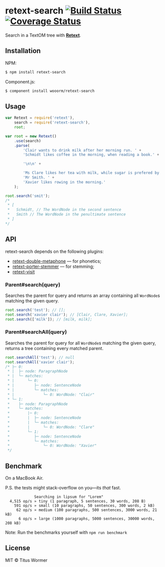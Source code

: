 # retext-search [![Build Status](https://travis-ci.org/wooorm/retext-search.svg?branch=master)](https://travis-ci.org/wooorm/retext-search) [![Coverage Status](https://img.shields.io/coveralls/wooorm/retext-search.svg)](https://coveralls.io/r/wooorm/retext-search?branch=master)

Search in a TextOM tree with **[Retext](https://github.com/wooorm/retext)**.

## Installation

NPM:
```sh
$ npm install retext-search
```

Component.js:
```sh
$ component install wooorm/retext-search
```

## Usage

```js
var Retext = require('retext'),
    search = require('retext-search'),
    root;

var root = new Retext()
    .use(search)
    .parse(
        'Clair wants to drink milk after her morning run. ' +
        'Schmidt likes coffee in the morning, when reading a book.' +

        '\n\n' +

        'Ms Clare likes her tea with milk, while sugar is prefered by ' +
        'Mr Smith. ' +
        'Xavier likes rowing in the morning.'
    );

root.search('smit');
/*
 * [
 *   Schmidt, // The WordNode in the second sentence
 *   Smith // The WordNode in the penultimate sentence
 * ]
*/
```

## API
retext-search depends on the following plugins:

- [retext-double-metaphone](https://github.com/wooorm/retext-double-metaphone) — for phonetics;
- [retext-porter-stemmer](https://github.com/wooorm/retext-porter-stemmer) — for stemming;
- [retext-visit](https://github.com/wooorm/retext-visit)

### Parent#search(query)
Searches the parent for query and returns an array containing all `WordNode`s matching the given query.

```js
root.search('test'); // [];
root.search('xavier clair'); // [Clair, Clare, Xavier];
root.search(['milk']); // [milk, milk];
```

### Parent#searchAll(query)
Searches the parent for query for all `WordNode`s matching the given query, returns a tree containing every matched parent.

```js
root.searchAll('test'); // null
root.searchAll('xavier clair');
/* ├─ 0:
 * |  ├─ node: ParagraphNode
 * |  └─ matches:
 * |      └─ 0:
 * |         ├─ node: SentenceNode
 * |         └─ matches:
 * |             └─ 0: WordNode: "Clair"
 * └─ 1:
 *    ├─ node: ParagraphNode
 *    └─ matches:
 *        |─ 0:
 *        |  ├─ node: SentenceNode
 *        |  └─ matches:
 *        |      └─ 0: WordNode: "Clare"
 *        └─ 1:
 *           ├─ node: SentenceNode
 *           └─ matches:
 *               └─ 0: WordNode: "Xavier"
 */


```

## Benchmark

On a MacBook Air.

P.S. the tests might stack-overflow on you—its _that_ fast.

```
             Searching in lipsum for "Lorem"
  4,515 op/s » tiny (1 paragraph, 5 sentences, 30 words, 208 B)
    591 op/s » small (10 paragraphs, 50 sentences, 300 words, 2 kB)
     62 op/s » medium (100 paragraphs, 500 sentences, 3000 words, 21 kB)
      6 op/s » large (1000 paragraphs, 5000 sentences, 30000 words, 208 kB)
```

Note: Run the benchmarks yourself with `npm run benchmark`


## License

MIT © Titus Wormer
